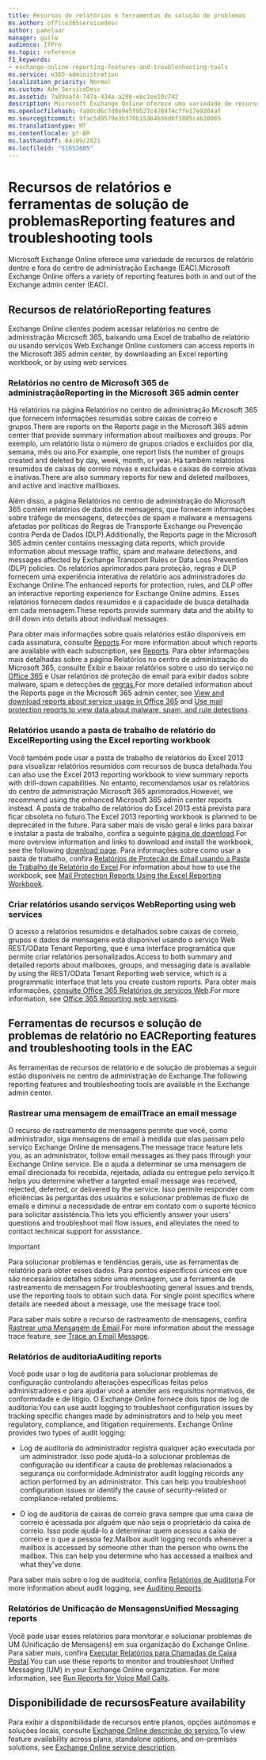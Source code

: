 ```yaml
---
title: Recursos de relatórios e ferramentas de solução de problemas
ms.author: office365servicedesc
author: pamelaar
manager: gailw
audience: ITPro
ms.topic: reference
f1_keywords:
- exchange-online-reporting-features-and-troubleshooting-tools
ms.service: o365-administration
localization_priority: Normal
ms.custom: Adm_ServiceDesc
ms.assetid: 7a89aaf4-747a-434a-a20b-ebc1ee10c742
description: Microsoft Exchange Online oferece uma variedade de recursos de relatório dentro e fora do centro de administração Exchange (EAC).
ms.openlocfilehash: fa80cd6c7d8e9e5f0527c478474cffe17e9204af
ms.sourcegitcommit: 9fac5d9579e3b370b15384b36d0f1805cab20065
ms.translationtype: MT
ms.contentlocale: pt-BR
ms.lasthandoff: 04/09/2021
ms.locfileid: "51652685"
---
```

# <a name="reporting-features-and-troubleshooting-tools"></a><span data-ttu-id="7fd33-103">Recursos de relatórios e ferramentas de solução de problemas</span><span class="sxs-lookup"><span data-stu-id="7fd33-103">Reporting features and troubleshooting tools</span></span>

<span data-ttu-id="7fd33-104">Microsoft Exchange Online oferece uma variedade de recursos de relatório dentro e fora do centro de administração Exchange (EAC).</span><span class="sxs-lookup"><span data-stu-id="7fd33-104">Microsoft Exchange Online offers a variety of reporting features both in and out of the Exchange admin center (EAC).</span></span>
  
## <a name="reporting-features"></a><span data-ttu-id="7fd33-105">Recursos de relatório</span><span class="sxs-lookup"><span data-stu-id="7fd33-105">Reporting features</span></span>

<span data-ttu-id="7fd33-106">Exchange Online clientes podem acessar relatórios no centro de administração Microsoft 365, baixando uma Excel de trabalho de relatório ou usando serviços Web.</span><span class="sxs-lookup"><span data-stu-id="7fd33-106">Exchange Online customers can access reports in the Microsoft 365 admin center, by downloading an Excel reporting workbook, or by using web services.</span></span>
  
### <a name="reporting-in-the-microsoft-365-admin-center"></a><span data-ttu-id="7fd33-107">Relatórios no centro de Microsoft 365 de administração</span><span class="sxs-lookup"><span data-stu-id="7fd33-107">Reporting in the Microsoft 365 admin center</span></span>

<span data-ttu-id="7fd33-108">Há relatórios na página Relatórios no centro de administração Microsoft 365 que fornecem informações resumidas sobre caixas de correio e grupos.</span><span class="sxs-lookup"><span data-stu-id="7fd33-108">There are reports on the Reports page in the Microsoft 365 admin center that provide summary information about mailboxes and groups.</span></span> <span data-ttu-id="7fd33-109">Por exemplo, um relatório lista o número de grupos criados e excluídos por dia, semana, mês ou ano.</span><span class="sxs-lookup"><span data-stu-id="7fd33-109">For example, one report lists the number of groups created and deleted by day, week, month, or year.</span></span> <span data-ttu-id="7fd33-110">Há também relatórios resumidos de caixas de correio novas e excluídas e caixas de correio ativas e inativas.</span><span class="sxs-lookup"><span data-stu-id="7fd33-110">There are also summary reports for new and deleted mailboxes, and active and inactive mailboxes.</span></span> 
  
<span data-ttu-id="7fd33-111">Além disso, a página Relatórios no centro de administração do Microsoft 365 contém relatórios de dados de mensagens, que fornecem informações sobre tráfego de mensagens, detecções de spam e malware e mensagens afetadas por políticas de Regras de Transporte Exchange ou Prevenção contra Perda de Dados (DLP).</span><span class="sxs-lookup"><span data-stu-id="7fd33-111">Additionally, the Reports page in the Microsoft 365 admin center contains messaging data reports, which provide information about message traffic, spam and malware detections, and messages affected by Exchange Transport Rules or Data Loss Prevention (DLP) policies.</span></span> <span data-ttu-id="7fd33-112">Os relatórios aprimorados para proteção, regras e DLP fornecem uma experiência interativa de relatório aos administradores do Exchange Online.</span><span class="sxs-lookup"><span data-stu-id="7fd33-112">The enhanced reports for protection, rules, and DLP offer an interactive reporting experience for Exchange Online admins.</span></span> <span data-ttu-id="7fd33-113">Esses relatórios fornecem dados resumidos e a capacidade de busca detalhada em cada mensagem.</span><span class="sxs-lookup"><span data-stu-id="7fd33-113">These reports provide summary data and the ability to drill down into details about individual messages.</span></span>
  
<span data-ttu-id="7fd33-114">Para obter mais informações sobre quais relatórios estão disponíveis em cada assinatura, consulte [Reports](../office-365-platform-service-description/reports.md).</span><span class="sxs-lookup"><span data-stu-id="7fd33-114">For more information about which reports are available with each subscription, see [Reports](../office-365-platform-service-description/reports.md).</span></span> <span data-ttu-id="7fd33-115">Para obter informações mais detalhadas sobre a página Relatórios no centro de administração do Microsoft 365, consulte Exibir e baixar relatórios sobre o uso do serviço no [Office 365](/microsoft-365/admin/activity-reports/activity-reports) e Usar relatórios de proteção de email para exibir dados sobre malware, spam e detecções de [regras.](/exchange/monitoring/use-mail-protection-reports)</span><span class="sxs-lookup"><span data-stu-id="7fd33-115">For more detailed information about the Reports page in the Microsoft 365 admin center, see [View and download reports about service usage in Office 365](/microsoft-365/admin/activity-reports/activity-reports) and [Use mail protection reports to view data about malware, spam, and rule detections](/exchange/monitoring/use-mail-protection-reports).</span></span>
  
### <a name="reporting-using-the-excel-reporting-workbook"></a><span data-ttu-id="7fd33-116">Relatórios usando a pasta de trabalho de relatório do Excel</span><span class="sxs-lookup"><span data-stu-id="7fd33-116">Reporting using the Excel reporting workbook</span></span>

<span data-ttu-id="7fd33-117">Você também pode usar a pasta de trabalho de relatórios do Excel 2013 para visualizar relatórios resumidos com recursos de busca detalhada.</span><span class="sxs-lookup"><span data-stu-id="7fd33-117">You can also use the Excel 2013 reporting workbook to view summary reports with drill-down capabilities.</span></span> <span data-ttu-id="7fd33-118">No entanto, recomendamos usar os relatórios do centro de administração Microsoft 365 aprimorados.</span><span class="sxs-lookup"><span data-stu-id="7fd33-118">However, we recommend using the enhanced Microsoft 365 admin center reports instead.</span></span> <span data-ttu-id="7fd33-119">A pasta de trabalho de relatórios do Excel 2013 está prevista para ficar obsoleta no futuro.</span><span class="sxs-lookup"><span data-stu-id="7fd33-119">The Excel 2013 reporting workbook is planned to be deprecated in the future.</span></span> <span data-ttu-id="7fd33-120">Para saber mais de visão geral e links para baixar e instalar a pasta de trabalho, confira a seguinte [página de download](https://go.microsoft.com/fwlink/p/?LinkId=271776).</span><span class="sxs-lookup"><span data-stu-id="7fd33-120">For more overview information and links to download and install the workbook, see the following [download page](https://go.microsoft.com/fwlink/p/?LinkId=271776).</span></span> <span data-ttu-id="7fd33-121">Para informações sobre como usar a pasta de trabalho, confira [Relatórios de Proteção de Email usando a Pasta de Trabalho de Relatório do Excel](/previous-versions/exchange-server/exchange-150/jj945734(v=exchg.150)).</span><span class="sxs-lookup"><span data-stu-id="7fd33-121">For information about how to use the workbook, see [Mail Protection Reports Using the Excel Reporting Workbook](/previous-versions/exchange-server/exchange-150/jj945734(v=exchg.150)).</span></span> 
  
### <a name="reporting-using-web-services"></a><span data-ttu-id="7fd33-122">Criar relatórios usando serviços Web</span><span class="sxs-lookup"><span data-stu-id="7fd33-122">Reporting using web services</span></span>

<span data-ttu-id="7fd33-123">O acesso a relatórios resumidos e detalhados sobre caixas de correio, grupos e dados de mensagens está disponível usando o serviço Web REST/OData Tenant Reporting, que é uma interface programática que permite criar relatórios personalizados.</span><span class="sxs-lookup"><span data-stu-id="7fd33-123">Access to both summary and detailed reports about mailboxes, groups, and messaging data is available by using the REST/OData Tenant Reporting web service, which is a programmatic interface that lets you create custom reports.</span></span> <span data-ttu-id="7fd33-124">Para obter mais informações, [consulte Office 365 Relatórios de serviços Web](/previous-versions/office/developer/o365-enterprise-developers/jj984325(v=office.15)).</span><span class="sxs-lookup"><span data-stu-id="7fd33-124">For more information, see [Office 365 Reporting web services](/previous-versions/office/developer/o365-enterprise-developers/jj984325(v=office.15)).</span></span>
  
## <a name="reporting-features-and-troubleshooting-tools-in-the-eac"></a><span data-ttu-id="7fd33-125">Ferramentas de recursos e solução de problemas de relatório no EAC</span><span class="sxs-lookup"><span data-stu-id="7fd33-125">Reporting features and troubleshooting tools in the EAC</span></span>

<span data-ttu-id="7fd33-126">As ferramentas de recursos de relatório e de solução de problemas a seguir estão disponíveis no centro de administração do Exchange.</span><span class="sxs-lookup"><span data-stu-id="7fd33-126">The following reporting features and troubleshooting tools are available in the Exchange admin center.</span></span>
  
### <a name="trace-an-email-message"></a><span data-ttu-id="7fd33-127">Rastrear uma mensagem de email</span><span class="sxs-lookup"><span data-stu-id="7fd33-127">Trace an email message</span></span>

<span data-ttu-id="7fd33-128">O recurso de rastreamento de mensagens permite que você, como administrador, siga mensagens de email à medida que elas passam pelo serviço Exchange Online de mensagens.</span><span class="sxs-lookup"><span data-stu-id="7fd33-128">The message trace feature lets you, as an administrator, follow email messages as they pass through your Exchange Online service.</span></span> <span data-ttu-id="7fd33-129">Ele o ajuda a determinar se uma mensagem de email direcionada foi recebida, rejeitada, adiada ou entregue pelo serviço.</span><span class="sxs-lookup"><span data-stu-id="7fd33-129">It helps you determine whether a targeted email message was received, rejected, deferred, or delivered by the service.</span></span> <span data-ttu-id="7fd33-130">Isso permite responder com eficiências às perguntas dos usuários e solucionar problemas de fluxo de emails e diminui a necessidade de entrar em contato com o suporte técnico para solicitar assistência.</span><span class="sxs-lookup"><span data-stu-id="7fd33-130">This lets you efficiently answer your users' questions and troubleshoot mail flow issues, and alleviates the need to contact technical support for assistance.</span></span>
  
> [!IMPORTANT]
> <span data-ttu-id="7fd33-p107">Para solucionar problemas e tendências gerais, use as ferramentas de relatório para obter esses dados. Para pontos específicos únicos em que são necessários detalhes sobre uma mensagem, use a ferramenta de rastreamento de mensagem.</span><span class="sxs-lookup"><span data-stu-id="7fd33-p107">For troubleshooting general issues and trends, use the reporting tools to obtain such data. For single point specifics where details are needed about a message, use the message trace tool.</span></span> 
  
<span data-ttu-id="7fd33-133">Para saber mais sobre o recurso de rastreamento de mensagens, confira [Rastrear uma Mensagem de Email](/exchange/monitoring/trace-an-email-message/trace-an-email-message).</span><span class="sxs-lookup"><span data-stu-id="7fd33-133">For more information about the message trace feature, see [Trace an Email Message](/exchange/monitoring/trace-an-email-message/trace-an-email-message).</span></span>
  
### <a name="auditing-reports"></a><span data-ttu-id="7fd33-134">Relatórios de auditoria</span><span class="sxs-lookup"><span data-stu-id="7fd33-134">Auditing reports</span></span>

<span data-ttu-id="7fd33-p108">Você pode usar o log de auditoria para solucionar problemas de configuração controlando alterações específicas feitas pelos administradores e para ajudar você a atender aos requisitos normativos, de conformidade e de litígio. O Exchange Online fornece dois tipos de log de auditoria:</span><span class="sxs-lookup"><span data-stu-id="7fd33-p108">You can use audit logging to troubleshoot configuration issues by tracking specific changes made by administrators and to help you meet regulatory, compliance, and litigation requirements. Exchange Online provides two types of audit logging:</span></span>
  
- <span data-ttu-id="7fd33-p109">Log de auditoria do administrador registra qualquer ação executada por um administrador. Isso pode ajudá-lo a solucionar problemas de configuração ou identificar a causa de problemas relacionados a segurança ou conformidade.</span><span class="sxs-lookup"><span data-stu-id="7fd33-p109">Administrator audit logging records any action performed by an administrator. This can help you troubleshoot configuration issues or identify the cause of security-related or compliance-related problems.</span></span> 
    
- <span data-ttu-id="7fd33-p110">O log de auditoria de caixas de correio grava sempre que uma caixa de correio é acessada por alguém que não seja o proprietário da caixa de correio. Isso pode ajudá-lo a determinar quem acessou a caixa de correio e o que a pessoa fez.</span><span class="sxs-lookup"><span data-stu-id="7fd33-p110">Mailbox audit logging records whenever a mailbox is accessed by someone other than the person who owns the mailbox. This can help you determine who has accessed a mailbox and what they've done.</span></span> 
    
<span data-ttu-id="7fd33-141">Para saber mais sobre o log de auditoria, confira [Relatórios de Auditoria](/exchange/security-and-compliance/exchange-auditing-reports/exchange-auditing-reports).</span><span class="sxs-lookup"><span data-stu-id="7fd33-141">For more information about audit logging, see [Auditing Reports](/exchange/security-and-compliance/exchange-auditing-reports/exchange-auditing-reports).</span></span>
  
### <a name="unified-messaging-reports"></a><span data-ttu-id="7fd33-142">Relatórios de Unificação de Mensagens</span><span class="sxs-lookup"><span data-stu-id="7fd33-142">Unified Messaging reports</span></span>

<span data-ttu-id="7fd33-p111">Você pode usar esses relatórios para monitorar e solucionar problemas de UM (Unificação de Mensagens) em sua organização do Exchange Online. Para saber mais, confira [Executar Relatórios para Chamadas de Caixa Postal](/exchange/voice-mail-unified-messaging/run-voice-mail-call-reports/run-voice-mail-call-reports).</span><span class="sxs-lookup"><span data-stu-id="7fd33-p111">You can use these reports to monitor and troubleshoot Unified Messaging (UM) in your Exchange Online organization. For more information, see [Run Reports for Voice Mail Calls](/exchange/voice-mail-unified-messaging/run-voice-mail-call-reports/run-voice-mail-call-reports).</span></span>
  
## <a name="feature-availability"></a><span data-ttu-id="7fd33-145">Disponibilidade de recursos</span><span class="sxs-lookup"><span data-stu-id="7fd33-145">Feature availability</span></span>

<span data-ttu-id="7fd33-146">Para exibir a disponibilidade de recursos entre planos, opções autônomas e soluções locais, consulte [Exchange Online descrição do serviço.](exchange-online-service-description.md)</span><span class="sxs-lookup"><span data-stu-id="7fd33-146">To view feature availability across plans, standalone options, and on-premises solutions, see [Exchange Online service description](exchange-online-service-description.md).</span></span>
